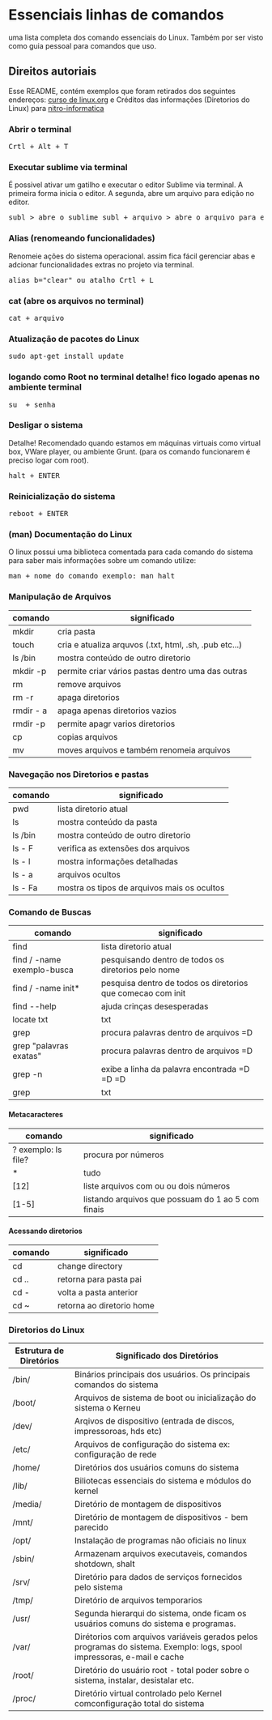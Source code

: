 # Essenciais linhas de comandos

uma lista completa dos comando essenciais do Linux. Também por ser visto como guia pessoal para comandos que uso.

## Direitos autoriais

Esse README, contém exemplos que foram retirados dos seguintes endereços: [curso de linux.org](http://www.cursodelinux.org/modulo-1/modulo-1-fundamentos-do-sistema) e Créditos das informações (Diretorios do Linux) para [nitro-informatica](http://nitro-infomatica.blogspot.com.br/)

### Abrir o terminal

<pre>
Crtl + Alt + T	
</pre> 

### Executar sublime via terminal

É possivel ativar um gatilho e executar o editor Sublime via terminal. A primeira forma inicia o editor. A segunda, abre um arquivo para edição no editor.

<pre>
subl > abre o sublime subl + arquivo > abre o arquivo para edição. subl -n -w para abrir um novo arquivo em uma nova aba
</pre>

### Alias (renomeando funcionalidades)

Renomeie ações do sistema operacional. assim fica fácil gerenciar abas e adcionar funcionalidades extras no projeto via terminal.

<pre>
alias b="clear" ou atalho Crtl + L	
</pre>

### cat (abre os arquivos no terminal)

<pre>
cat	+ arquivo
</pre>

### Atualização de pacotes do Linux

<pre>
sudo apt-get install update	
</pre>

### logando como Root no terminal detalhe! fico logado apenas no ambiente terminal

<pre>
su	+ senha
</pre>

### Desligar o sistema

Detalhe! Recomendado quando estamos em máquinas virtuais como virtual box, VWare player, ou ambiente Grunt. (para os comando funcionarem é preciso logar com root).

<pre>
halt + ENTER 	
</pre>

### Reinicialização do sistema

<pre>
reboot + ENTER	
</pre>

### (man) Documentação do Linux

O linux possui uma biblioteca comentada para cada comando do sistema para saber mais informações sobre um comando utilize:

<pre>
man + nome do comando exemplo: man halt	
</pre>


### Manipulação de Arquivos

| comando  | significado |
| ------------- | ------------- |
| mkdir	  |  cria pasta |  
| touch | cria e atualiza arquvos (.txt, html, .sh, .pub etc...) |
| ls /bin  | mostra conteúdo de outro diretorio |
| mkdir -p | permite criar vários pastas dentro uma das outras  |
| rm | remove arquivos  |
| rm -r | apaga diretorios  |
| rmdir - a | apaga apenas diretorios vazios  |
| rmdir -p|  permite apagr varios diretorios  |
| cp |  copias arquivos  |
| mv |  moves arquivos e também renomeia arquivos|

### Navegação nos Diretorios e pastas

| comando  | significado |
| ------------- | ------------- |
| pwd	  |  lista diretorio atual |  
| ls  | mostra conteúdo da pasta  |
| ls /bin  | mostra conteúdo de outro diretorio |
| ls - F | verifica as extensões dos arquivos  |
| ls - l | mostra informações detalhadas  |
| ls - a | arquivos ocultos  |
| ls - Fa | mostra os tipos de arquivos mais os ocultos  |

### Comando de Buscas

| comando  | significado |
| ------------- | ------------- |
| find	  |  lista diretorio atual |  
| find / -name exemplo-busca  | pesquisando dentro de todos os diretorios pelo nome  |
| find / -name init*  | pesquisa dentro de todos os diretorios que comecao com init |
| find  --help  | ajuda crinças desesperadas |
| locate txt | txt | realiza uma busca |
| grep   | procura palavras dentro de arquivos =D |
| grep "palavras exatas"  | procura palavras dentro de arquivos =D |
| grep -n  | exibe a linha da palavra encontrada =D =D =D |
| grep | txt | tudo que seja txt |

#### Metacaracteres

| comando  | significado |
| ------------- | ------------- |
| ?	exemplo: ls file?  |  procura por números |  
| *  | tudo  |
| [12] | liste arquivos com ou ou dois números |
| [1-5]| listando arquivos que possuam do 1 ao 5 com finais |

#### Acessando diretorios

| comando  | significado |
| ------------- | ------------- |
| cd	  |  change directory |  
| cd .. | retorna para pasta pai  |
| cd -  | volta a pasta anterior |
| cd ~ | retorna ao diretorio home  |


### Diretorios do Linux


| Estrutura de Diretórios  | Significado dos Diretórios|
| ------------- | ------------- |
| /bin/  |  Binários principais dos usuários. Os principais comandos do sistema  |
| /boot/  |  Arquivos de sistema de boot ou inicialização do sistema o Kerneu  |
| /dev/  |   Arqivos de dispositivo (entrada de discos, impressoroas, hds etc)   |
| /etc/ |   Arquivos de configuração do sistema ex: configuração de rede  |
| /home/ |   Diretórios dos usuários comuns do sistema |
| /lib/ |   Biliotecas essenciais do sistema e módulos do kernel |
| /media/ |   Diretório de montagem de dispositivos |
| /mnt/ |   Diretório de montagem de dispositivos - bem parecido |
| /opt/ |   Instalação de programas não oficiais no linux |
| /sbin/ |   Armazenam arquivos executaveis, comandos shotdown, shalt  |
| /srv/ |   Diretório para dados de serviços fornecidos pelo sistema  |
| /tmp/ |   Diretório de arquivos temporarios  |
| /usr/ |   Segunda hierarqui do sistema, onde ficam os usuários comuns do sistema e programas.  |
| /var/ |   Dirétorios com arquivos variáveis gerados pelos programas do sistema. Exemplo: logs, spool impressoras, e-mail e cache   |
| /root/ |   Diretório do usuário root - total poder sobre o sistema, instalar, desistalar etc.  |
| /proc/ |   Diretório virtual controlado pelo Kernel comconfiguração total do sistema |




